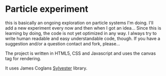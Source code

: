 # Particle experiment
this is basically an ongoing exploration on particle systems I'm doing. I'll add a new experiment every now and then when I got an idea… Since this is learning by doing, the code is not yet optimized in any way. I always try to write human readable and easy understandable code, though. If you have a suggestion and/or a question contact and fork, please…

The project is written in HTML5, CSS and Javascript and uses the canvas tag for rendering.

It uses James Coglans [Sylvester](http://sylvester.jcoglan.com/ "Sylvester") library.